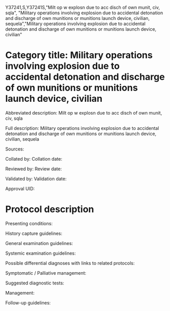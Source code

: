Y37241,S,Y37241S,"Milt op w explosn due to acc disch of own munit, civ, sqla", "Military operations involving explosion due to accidental detonation and discharge of own munitions or munitions launch device, civilian, sequela","Military operations involving explosion due to accidental detonation and discharge of own munitions or munitions launch device, civilian"
# Category title: Military operations involving explosion due to accidental detonation and discharge of own munitions or munitions launch device, civilian

Abbreviated description: Milt op w explosn due to acc disch of own munit, civ, sqla

Full description: Military operations involving explosion due to accidental detonation and discharge of own munitions or munitions launch device, civilian, sequela

Sources:

Collated by:
Collation date:

Reviewed by:
Review date:

Validated by:
Validation date:

Approval UID:

# Protocol description

Presenting conditions:

History capture guidelines:

General examination guidelines:

Systemic examination guidelines:

Possible differential diagnoses with links to related protocols:

Symptomatic / Palliative management:

Suggested diagnostic tests:

Management:

Follow-up guidelines:
